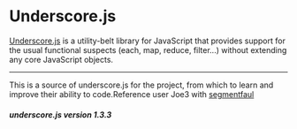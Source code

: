 # Underscore.js #
[Underscore.js](http://underscorejs.org/ "Underscore.js") is a utility-belt library for JavaScript that provides support for the usual functional suspects (each, map, reduce, filter...) without extending any core JavaScript objects.

----------
This is a source of underscore.js for the project, from which to learn and improve their ability to code.Reference user Joe3 with [segmentfaul](http://segmentfault.com "segmentfaul")
##### underscore.js version 1.3.3 #####
